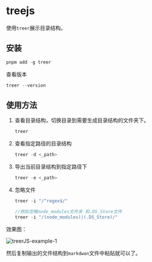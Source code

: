 # treejs

使用`treer`展示目录结构。



## 安装

```typescript
pnpm add -g treer
```

查看版本

```typescript
treer --version
```



## 使用方法

1. 查看目录结构，切换目录到需要生成目录结构的文件夹下。

   ```typescript
   treer
   ```

2. 查看指定路径的目录结构

   ```typescript
   treer -d <_path>
   ```

3. 导出当前目录结构到指定路径下

   ````typescript
   treer -e <_path>
   ````

4. 忽略文件

   ```typescript
   treer -i "/^regex$/"
   
   //例如忽略node_modules文件夹 和.DS_Store文件
   treer -i "/(node_modules)|(.DS_Store)/"
   ```



效果图：

![treerJS-example-1](/Users/eddie/Documents/code/docs/docs/tools/images/treerJS-example-1.png)

然后复制输出的文件结构到`markdwon`文件中粘贴就可以了。
